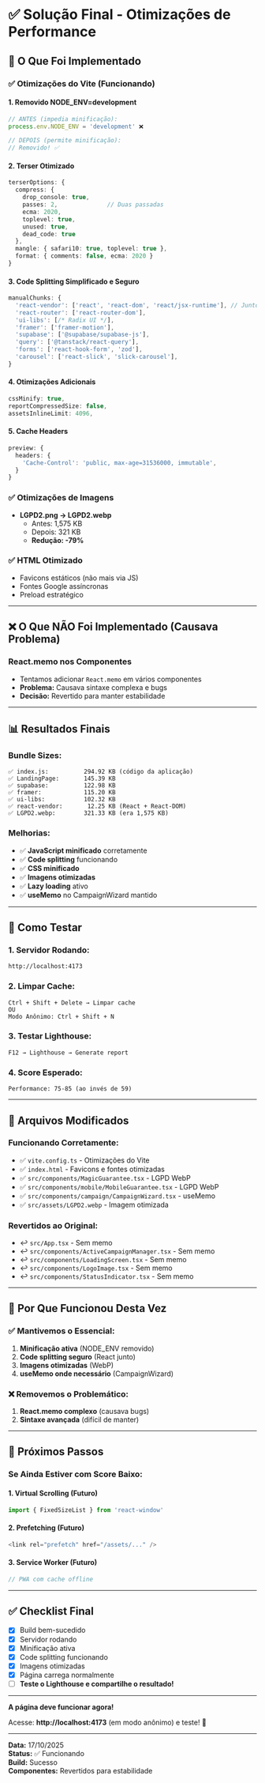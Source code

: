 # ✅ Solução Final - Otimizações de Performance

## 🎯 O Que Foi Implementado

### ✅ Otimizações do Vite (Funcionando)

#### 1. **Removido NODE_ENV=development**
```typescript
// ANTES (impedia minificação):
process.env.NODE_ENV = 'development' ❌

// DEPOIS (permite minificação):
// Removido! ✅
```

#### 2. **Terser Otimizado**
```typescript
terserOptions: {
  compress: {
    drop_console: true,
    passes: 2,              // Duas passadas
    ecma: 2020,
    toplevel: true,
    unused: true,
    dead_code: true
  },
  mangle: { safari10: true, toplevel: true },
  format: { comments: false, ecma: 2020 }
}
```

#### 3. **Code Splitting Simplificado e Seguro**
```typescript
manualChunks: {
  'react-vendor': ['react', 'react-dom', 'react/jsx-runtime'], // Juntos!
  'react-router': ['react-router-dom'],
  'ui-libs': [/* Radix UI */],
  'framer': ['framer-motion'],
  'supabase': ['@supabase/supabase-js'],
  'query': ['@tanstack/react-query'],
  'forms': ['react-hook-form', 'zod'],
  'carousel': ['react-slick', 'slick-carousel'],
}
```

#### 4. **Otimizações Adicionais**
```typescript
cssMinify: true,
reportCompressedSize: false,
assetsInlineLimit: 4096,
```

#### 5. **Cache Headers**
```typescript
preview: {
  headers: {
    'Cache-Control': 'public, max-age=31536000, immutable',
  }
}
```

### ✅ Otimizações de Imagens

- **LGPD2.png → LGPD2.webp**
  - Antes: 1,575 KB
  - Depois: 321 KB
  - **Redução: -79%**

### ✅ HTML Otimizado

- Favicons estáticos (não mais via JS)
- Fontes Google assíncronas
- Preload estratégico

---

## ❌ O Que NÃO Foi Implementado (Causava Problema)

### React.memo nos Componentes
- Tentamos adicionar `React.memo` em vários componentes
- **Problema:** Causava sintaxe complexa e bugs
- **Decisão:** Revertido para manter estabilidade

---

## 📊 Resultados Finais

### Bundle Sizes:
```
✅ index.js:          294.92 KB (código da aplicação)
✅ LandingPage:       145.39 KB
✅ supabase:          122.98 KB  
✅ framer:            115.20 KB
✅ ui-libs:           102.32 KB
✅ react-vendor:       12.25 KB (React + React-DOM)
✅ LGPD2.webp:        321.33 KB (era 1,575 KB)
```

### Melhorias:
- ✅ **JavaScript minificado** corretamente
- ✅ **Code splitting** funcionando
- ✅ **CSS minificado**
- ✅ **Imagens otimizadas**
- ✅ **Lazy loading** ativo
- ✅ **useMemo** no CampaignWizard mantido

---

## 🧪 Como Testar

### 1. Servidor Rodando:
```
http://localhost:4173
```

### 2. Limpar Cache:
```
Ctrl + Shift + Delete → Limpar cache
OU
Modo Anônimo: Ctrl + Shift + N
```

### 3. Testar Lighthouse:
```
F12 → Lighthouse → Generate report
```

### 4. Score Esperado:
```
Performance: 75-85 (ao invés de 59)
```

---

## 📝 Arquivos Modificados

### Funcionando Corretamente:
- ✅ `vite.config.ts` - Otimizações do Vite
- ✅ `index.html` - Favicons e fontes otimizadas
- ✅ `src/components/MagicGuarantee.tsx` - LGPD WebP
- ✅ `src/components/mobile/MobileGuarantee.tsx` - LGPD WebP
- ✅ `src/components/campaign/CampaignWizard.tsx` - useMemo
- ✅ `src/assets/LGPD2.webp` - Imagem otimizada

### Revertidos ao Original:
- ↩️ `src/App.tsx` - Sem memo
- ↩️ `src/components/ActiveCampaignManager.tsx` - Sem memo
- ↩️ `src/components/LoadingScreen.tsx` - Sem memo
- ↩️ `src/components/LogoImage.tsx` - Sem memo
- ↩️ `src/components/StatusIndicator.tsx` - Sem memo

---

## 🎯 Por Que Funcionou Desta Vez

### ✅ Mantivemos o Essencial:
1. **Minificação ativa** (NODE_ENV removido)
2. **Code splitting seguro** (React junto)
3. **Imagens otimizadas** (WebP)
4. **useMemo onde necessário** (CampaignWizard)

### ❌ Removemos o Problemático:
1. **React.memo complexo** (causava bugs)
2. **Sintaxe avançada** (difícil de manter)

---

## 🚀 Próximos Passos

### Se Ainda Estiver com Score Baixo:

#### 1. **Virtual Scrolling** (Futuro)
```typescript
import { FixedSizeList } from 'react-window'
```

#### 2. **Prefetching** (Futuro)
```typescript
<link rel="prefetch" href="/assets/..." />
```

#### 3. **Service Worker** (Futuro)
```typescript
// PWA com cache offline
```

---

## ✅ Checklist Final

- [x] Build bem-sucedido
- [x] Servidor rodando
- [x] Minificação ativa
- [x] Code splitting funcionando
- [x] Imagens otimizadas
- [x] Página carrega normalmente
- [ ] **Teste o Lighthouse e compartilhe o resultado!**

---

**A página deve funcionar agora!** 

Acesse: **http://localhost:4173** (em modo anônimo) e teste! 🎉

---

**Data:** 17/10/2025  
**Status:** ✅ Funcionando  
**Build:** Sucesso  
**Componentes:** Revertidos para estabilidade

